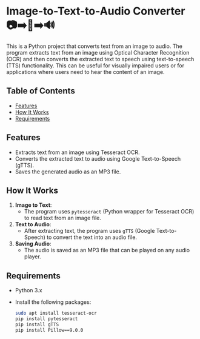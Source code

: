 # Image-to-Text-to-Audio Converter 📷➡️📝➡️🔊

This is a Python project that converts text from an image to audio. The program extracts text from an image using Optical Character Recognition (OCR) and then converts the extracted text to speech using text-to-speech (TTS) functionality. This can be useful for visually impaired users or for applications where users need to hear the content of an image.

## Table of Contents
- [Features](#features)
- [How It Works](#how-it-works)
- [Requirements](#requirements)

## Features

- Extracts text from an image using Tesseract OCR.
- Converts the extracted text to audio using Google Text-to-Speech (gTTS).
- Saves the generated audio as an MP3 file.

## How It Works

1. **Image to Text**: 
   - The program uses `pytesseract` (Python wrapper for Tesseract OCR) to read text from an image file.
2. **Text to Audio**: 
   - After extracting text, the program uses `gTTS` (Google Text-to-Speech) to convert the text into an audio file.
3. **Saving Audio**:
   - The audio is saved as an MP3 file that can be played on any audio player.

## Requirements

- Python 3.x
- Install the following packages:

   ```bash
   sudo apt install tesseract-ocr
   pip install pytesseract
   pip install gTTS
   pip install Pillow==9.0.0
